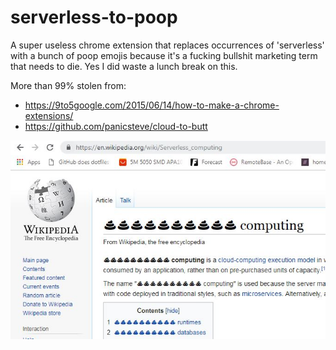 serverless-to-poop
=============

A super useless chrome extension that replaces occurrences of 'serverless' with a bunch of poop emojis because it's a fucking bullshit marketing term that needs to die.  Yes I did waste a lunch break on this.

More than 99% stolen from:

* https://9to5google.com/2015/06/14/how-to-make-a-chrome-extensions/
* https://github.com/panicsteve/cloud-to-butt

![](serverless-is-a-bad-word.jpg)

